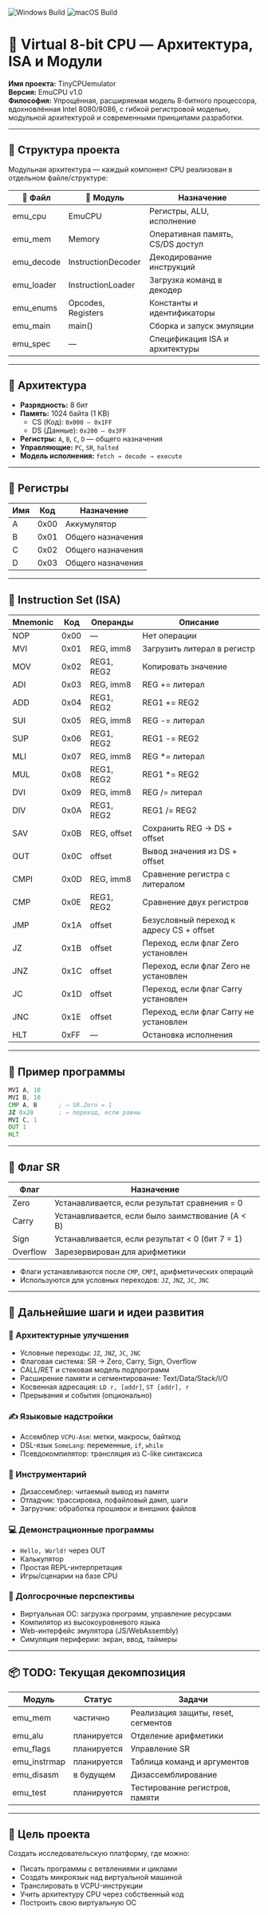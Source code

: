 ![Windows Build](https://github.com/blackpepper-dev/TinyCPUEmulator/actions/workflows/windows-build.yml/badge.svg)
![macOS Build](https://github.com/blackpepper-dev/TinyCPUEmulator/actions/workflows/macos-build.yml/badge.svg)

# 📘 Virtual 8-bit CPU — Архитектура, ISA и Модули

**Имя проекта:** TinyCPUemulator  
**Версия:** EmuCPU v1.0  
**Философия:** Упрощённая, расширяемая модель 8-битного процессора, вдохновлённая Intel 8080/8086, с гибкой регистровой моделью, модульной архитектурой и современными принципами разработки.

---

## 🧱 Структура проекта

Модульная архитектура — каждый компонент CPU реализован в отдельном файле/структуре:

| 📄 Файл      | 🧩 Модуль             | Назначение                             |
|-------------|----------------------|----------------------------------------|
| emu_cpu     | EmuCPU               | Регистры, ALU, исполнение              |
| emu_mem     | Memory               | Оперативная память, CS/DS доступ       |
| emu_decode  | InstructionDecoder   | Декодирование инструкций               |
| emu_loader  | InstructionLoader    | Загрузка команд в декодер              |
| emu_enums   | Opcodes, Registers   | Константы и идентификаторы             |
| emu_main    | main()               | Сборка и запуск эмуляции               |
| emu_spec    | —                    | Спецификация ISA и архитектуры         |

---

## 🧠 Архитектура

- **Разрядность:** 8 бит  
- **Память:** 1024 байта (1 KB)  
  - CS (Код): `0x000 – 0x1FF`  
  - DS (Данные): `0x200 – 0x3FF`  
- **Регистры:** `A`, `B`, `C`, `D` — общего назначения  
- **Управляющие:** `PC`, `SR`, `halted`  
- **Модель исполнения:** `fetch → decode → execute`

---

## 🔢 Регистры

| Имя | Код  | Назначение         |
|-----|------|--------------------|
| A   | 0x00 | Аккумулятор        |
| B   | 0x01 | Общего назначения  |
| C   | 0x02 | Общего назначения  |
| D   | 0x03 | Общего назначения  |

---

## 📜 Instruction Set (ISA)

| Mnemonic | Код   | Операнды       | Описание                                 |
|----------|-------|----------------|------------------------------------------|
| NOP      | 0x00  | —              | Нет операции                             |
| MVI      | 0x01  | REG, imm8      | Загрузить литерал в регистр              |
| MOV      | 0x02  | REG1, REG2     | Копировать значение                      |
| ADI      | 0x03  | REG, imm8      | REG += литерал                           |
| ADD      | 0x04  | REG1, REG2     | REG1 += REG2                             |
| SUI      | 0x05  | REG, imm8      | REG -= литерал                           |
| SUP      | 0x06  | REG1, REG2     | REG1 -= REG2                             |
| MLI      | 0x07  | REG, imm8      | REG *= литерал                           |
| MUL      | 0x08  | REG1, REG2     | REG1 *= REG2                             |
| DVI      | 0x09  | REG, imm8      | REG /= литерал                           |
| DIV      | 0x0A  | REG1, REG2     | REG1 /= REG2                             |
| SAV      | 0x0B  | REG, offset    | Сохранить REG → DS + offset              |
| OUT      | 0x0C  | offset         | Вывод значения из DS + offset            |
| CMPI     | 0x0D  | REG, imm8      | Сравнение регистра с литералом           |
| CMP      | 0x0E  | REG1, REG2     | Сравнение двух регистров                 |
| JMP      | 0x1A  | offset         | Безусловный переход к адресу CS + offset |
| JZ       | 0x1B  | offset         | Переход, если флаг Zero установлен       |
| JNZ      | 0x1C  | offset         | Переход, если флаг Zero не установлен    |
| JC       | 0x1D  | offset         | Переход, если флаг Carry установлен      |
| JNC      | 0x1E  | offset         | Переход, если флаг Carry не установлен   |
| HLT      | 0xFF  | —              | Остановка исполнения                     |

---

## 🧪 Пример программы

```asm
MVI A, 10  
MVI B, 10  
CMP A, B      ; → SR.Zero = 1  
JZ 0x20       ; → переход, если равны  
MVI C, 1  
OUT 1  
HLT  
```

---

## 🧠 Флаг SR

| Флаг     | Назначение                                      |
|----------|--------------------------------------------------|
| Zero     | Устанавливается, если результат сравнения = 0    |
| Carry    | Устанавливается, если было заимствование (A < B) |
| Sign     | Устанавливается, если результат < 0 (бит 7 = 1)  |
| Overflow | Зарезервирован для арифметики                    |

- Флаги устанавливаются после `CMP`, `CMPI`, арифметических операций  
- Используются для условных переходов: `JZ`, `JNZ`, `JC`, `JNC`

---

## 🚀 Дальнейшие шаги и идеи развития

### 🔧 Архитектурные улучшения

- Условные переходы: `JZ`, `JNZ`, `JC`, `JNC`  
- Флаговая система: SR → Zero, Carry, Sign, Overflow  
- CALL/RET и стековая модель подпрограмм  
- Расширение памяти и сегментирование: Text/Data/Stack/I/O  
- Косвенная адресация: `LD r, [addr]`, `ST [addr], r`  
- Прерывания и события (опционально)

### ✍️ Языковые надстройки

- Ассемблер `VCPU-Asm`: метки, макросы, байткод  
- DSL-язык `SomeLang`: переменные, `if`, `while`  
- Псевдокомпилятор: трансляция из C-like синтаксиса

### 🧪 Инструментарий

- Дизассемблер: читаемый вывод из памяти  
- Отладчик: трассировка, пофайловый дамп, шаги  
- Загрузчик: обработка прошивок и внешних файлов

### 💻 Демонстрационные программы

- `Hello, World!` через OUT  
- Калькулятор  
- Простая REPL-интерпретация  
- Игры/сценарии на базе CPU

### 🔬 Долгосрочные перспективы

- Виртуальная ОС: загрузка программ, управление ресурсами  
- Компилятор из высокоуровневого языка  
- Web-интерфейс эмулятора (JS/WebAssembly)  
- Симуляция периферии: экран, ввод, таймеры

---

## 📦 TODO: Текущая декомпозиция

| Модуль               | Статус        | Задачи                                 |
|----------------------|---------------|----------------------------------------|
| emu_mem              | частично      | Реализация защиты, reset, сегментов    |
| emu_alu              | планируется   | Отделение арифметики                   |
| emu_flags            | планируется   | Управление SR                          |
| emu_instrmap         | планируется   | Таблица команд и аргументов            |
| emu_disasm           | в будущем     | Дизассемблирование                     |
| emu_test             | планируется   | Тестирование регистров, памяти         |

---

## 🎯 Цель проекта

Создать исследовательскую платформу, где можно:

- Писать программы с ветвлениями и циклами  
- Создать микроязык над виртуальной машиной  
- Транслировать в VCPU-инструкции  
- Учить архитектуру CPU через собственный код  
- Построить свою виртуальную ОС
